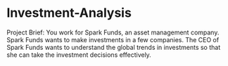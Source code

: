 # Investment-Analysis
Project Brief:
You work for Spark Funds, an asset management company. Spark Funds wants to make investments in a few companies.
The CEO of Spark Funds wants to understand the global trends in investments so that she can take the investment decisions effectively.
